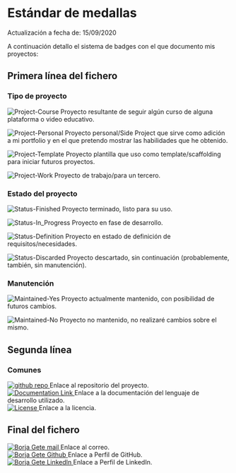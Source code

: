 # Estándar de medallas

Actualización a fecha de: 15/09/2020

A continuación detallo el sistema de badges con el que documento mis proyectos:

## Primera línea del fichero
### Tipo de proyecto

![Project-Course](https://img.shields.io/badge/Project-Course-yellow.svg) 
Proyecto resultante de seguir algún curso de alguna plataforma o video educativo.

![Project-Personal](https://img.shields.io/badge/Project-Personal-blue.svg)
Proyecto personal/Side Project que sirve como adición a mi portfolio y en el que pretendo mostrar las habilidades que he obtenido.

![Project-Template](https://img.shields.io/badge/Project-Template-green.svg)
Proyecto plantilla que uso como template/scaffolding para iniciar futuros proyectos.

![Project-Work](https://img.shields.io/badge/Project-Work-red.svg)
Proyecto de trabajo/para un tercero.

### Estado del proyecto

![Status-Finished](https://img.shields.io/badge/Status-Finished-blue.svg)
Proyecto terminado, listo para su uso.

![Status-In_Progress](https://img.shields.io/badge/Status-In_progress-brightgreen.svg)
Proyecto en fase de desarrollo.

![Status-Definition](https://img.shields.io/badge/Status-Definition-purple.svg)
Proyecto en estado de definición de requisitos/necesidades.

![Status-Discarded](https://img.shields.io/badge/Status-Discarded-lightgrey.svg)
Proyecto descartado, sin continuación (probablemente, también, sin manutención).

### Manutención

![Maintained-Yes](https://img.shields.io/badge/Maintained-Yes-brightgreen.svg)
Proyecto actualmente mantenido, con posibilidad de futuros cambios.

![Maintained-No](https://img.shields.io/badge/Maintained-No-red.svg)
Proyecto no mantenido, no realizaré cambios sobre el mismo.

## Segunda línea
### Comunes

<a href="https://github.com/BorjaG90/media" alt="Github Repository Link">
  <img alt="github repo" src="https://img.shields.io/badge/github-repo-black?logo=github"/>
</a> Enlace al repositorio del proyecto.

<br/>

<a href="https://www.python.org/download/releases/3.0/" alt="Documentation Link">
  <img alt="Documentation Link" src="https://img.shields.io/badge/Made_with-Python-brightgreen"/>
</a> Enlace a la documentación del lenguaje de desarrollo utilizado.

<br/>

<a href="https://github.com/BorjaG90/Media/blob/master/License.md" alt="License">
  <img src="https://img.shields.io/badge/license-MIT-green.svg" title="Go To License" alt="License"/>
</a> Enlace a la licencia.

## Final del fichero

<a href="mailto:borjag90dev@gmail.com" alt="Borja Gete mail">
  <img src="https://img.shields.io/badge/BorjaG90-DDDDDD?style=for-the-badge&logo=gmail" title="Go To mail" alt="Borja Gete mail"/>
</a> Enlace al correo.
</br>

<a href="https://github.com/BorjaG90" alt="Borja Gete Github">
  <img src="https://img.shields.io/badge/BorjaG90-black?style=for-the-badge&logo=github" title="Go To Github Profile" alt="Borja Gete Github"/>
</a> Enlace a Perfil de GitHub.
</br>

<a href="https://linkedin.com/in/borjag90" alt="Borja Gete LinkedIn">
  <img src="https://img.shields.io/badge/BorjaG90-blue?style=for-the-badge&logo=linkedin" title="Go To LinkedIn Profile" alt="Borja Gete LinkedIn"/>
</a> Enlace a Perfil de LinkedIn.
</br>
